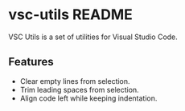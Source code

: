 # vsc-utils README

VSC Utils is a set of utilities for Visual Studio Code.

## Features

- Clear empty lines from selection.
- Trim leading spaces from selection.
- Align code left while keeping indentation.

